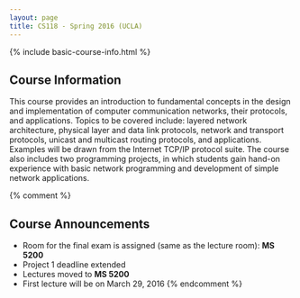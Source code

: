 ```yaml
---
layout: page
title: CS118 - Spring 2016 (UCLA)
---
```


{% include basic-course-info.html %}

## Course Information

This course provides an introduction to fundamental concepts in the design and implementation of computer communication networks, their protocols, and applications. Topics to be covered include: layered network architecture, physical layer and data link protocols, network and transport protocols, unicast and multicast routing protocols, and applications. Examples will be drawn from the Internet TCP/IP protocol suite. The course also includes two programming projects, in which students gain hand-on experience with basic network programming and development of simple network applications.

{% comment %}
## Course Announcements

- Room for the final exam is assigned (same as the lecture room): **MS 5200**
- Project 1 deadline extended
- Lectures moved to **MS 5200**
- First lecture will be on March 29, 2016
{% endcomment %}
